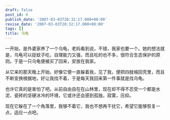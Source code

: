 ```yaml
---
draft: false
post_id: 0
publish_date: '2007-03-03T20:32:17.000+08:00'
revise_date: '2007-03-03T20:32:17.000+08:00'
tags: []
title: 乌龟
---
```


一开始，是外婆家养了一个乌龟，老妈看到说，不错，我家也要一个。她的想法就是，乌龟可以捉蚊子吃，自理能力又强，而且吃的也不多，很符合生态保护的原则。于是一只乌龟便被买了回来，安放在我家。

从它来的那天晚上开始，好像它便一直躲着我，见了我，便把四肢缩回壳里，而且不断变换根据地，好让我找不着，于是每天我回来第一件事就是找乌龟。

也许它真的是害怕了吧。从前自由自在在山林里，现在却不得不忍受一个都是水泥、瓷砖的坚硬冰冷的环境，它或许还会感到孤独，寂寞，压抑。

现在它躲在了一个角落里，我够不着它，我也不想再干扰它，希望它能够恢复一点，适应一点吧。

